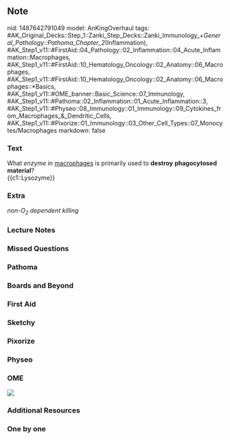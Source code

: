 ## Note
nid: 1487642791049
model: AnKingOverhaul
tags: #AK_Original_Decks::Step_1::Zanki_Step_Decks::Zanki_Immunology_+_General_Pathology::Pathoma_Chapter_2_(Inflammation), #AK_Step1_v11::#FirstAid::04_Pathology::02_Inflammation::04_Acute_Inflammation::Macrophages, #AK_Step1_v11::#FirstAid::10_Hematology_Oncology::02_Anatomy::06_Macrophages, #AK_Step1_v11::#FirstAid::10_Hematology_Oncology::02_Anatomy::06_Macrophages::*Basics, #AK_Step1_v11::#OME_banner::Basic_Science::07_Immunology, #AK_Step1_v11::#Pathoma::02_Inflammation::01_Acute_Inflammation::3, #AK_Step1_v11::#Physeo::08_Immunology::01_Immunology::09_Cytokines_from_Macrophages_&_Dendritic_Cells, #AK_Step1_v11::#Pixorize::01_Immunology::03_Other_Cell_Types::07_Monocytes/Macrophages
markdown: false

### Text
<div>
  What <i>enzyme</i> in <u>macrophages</u> is primarily used to
  <b>destroy</b> <b>phagocytosed</b> <b>material</b>?
</div>
<div>
  {{c1::Lysozyme}}
</div>

### Extra
<i>non-O<sub>2</sub> dependent killing</i>

### Lecture Notes


### Missed Questions


### Pathoma


### Boards and Beyond


### First Aid


### Sketchy


### Pixorize


### Physeo


### OME
<div class="ome-widget">
  <a href=
  "https://onlinemeded.org/spa/immunology?ref=anki"><img src=
  "_OME_AnkiFlashcards_Topic_4.png"></a>
</div>

### Additional Resources


### One by one

